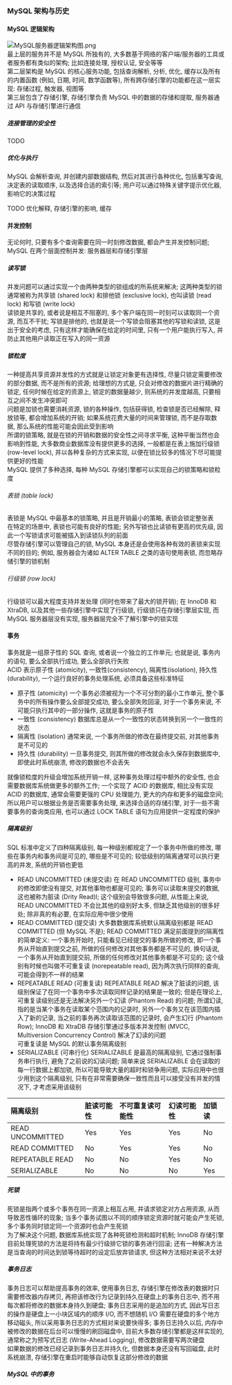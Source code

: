 ### MySQL 架构与历史

#### MySQL 逻辑架构
![MySQL服务器逻辑架构图.png](http://ww1.sinaimg.cn/large/d8f31fa4gy1g7x5yi65i6j20d30bvgln.jpg)  
最上层的服务并不是 MySQL 所独有的, 大多数基于网络的客户端/服务器的工具或者服务都有类似的架构; 比如连接处理, 授权认证, 安全等等  
第二层架构是 MySQL 的核心服务功能, 包括查询解析, 分析, 优化, 缓存以及所有的内置函数 (例如, 日期, 时间, 数学函数等), 所有跨存储引擎的功能都在这一层实现: 存储过程, 触发器, 视图等  
第三层包含了存储引擎, 存储引擎负责 MySQL 中的数据的存储和提取, 服务器通过 API 与存储引擎进行通信

##### 连接管理的安全性
TODO

##### 优化与执行
MySQL 会解析查询, 并创建内部数据结构, 然后对其进行各种优化, 包括重写查询, 决定表的读取顺序, 以及选择合适的索引等; 用户可以通过特殊关键字提示优化器, 影响它的决策过程

TODO 优化解释, 存储引擎的影响, 缓存

#### 并发控制
无论何时, 只要有多个查询需要在同一时刻修改数据, 都会产生并发控制问题; MySQL 在两个层面控制并发: 服务器层和存储引擎层

##### 读写锁
并发问题可以通过实现一个由两种类型的锁组成的所系统来解决; 这两种类型的锁通常被称为共享锁 (shared lock) 和排他锁 (exclusive lock), 也叫读锁 (read lock) 和写锁 (write lock)  
读锁是共享的, 或者说是相互不阻塞的, 多个客户端在同一时刻可以读取同一个资源, 而互不干扰; 写锁是排他的, 也就是说一个写锁会阻塞其他的写锁和读锁, 这是出于安全的考虑, 只有这样才能确保在给定的时间里, 只有一个用户能执行写入, 并防止其他用户读取正在写入的同一资源

##### 锁粒度
一种提高共享资源并发性的方式就是让锁定对象更有选择性, 尽量只锁定需要修改的部分数据, 而不是所有的资源; 给理想的方式是, 只会对修改的数据片进行精确的锁定, 任何时候在给定的资源上, 锁定的数据量越少, 则系统的并发度越高, 只要相互之间不发生冲突即可  
问题是加锁也需要消耗资源, 锁的各种操作, 包括获得锁, 检查锁是否已经解除, 释放锁等, 都会增加系统的开销; 如果系统花费大量的时间来管理锁, 而不是存取数据, 那么系统的性能可能会因此受到影响  
所谓的锁策略, 就是在锁的开销和数据的安全性之间寻求平衡, 这种平衡当然也会影响到性能, 大多数商业数据库没有提供更多的选择, 一般都是在表上施加行级锁 (row-level lock), 并以各种复杂的方式来实现, 以便在锁比较多的情况下尽可能提供更好的性能  
MySQL 提供了多种选择, 每种 MySQL 存储引擎都可以实现自己的锁策略和锁粒度

###### 表锁 (table lock)
表锁是 MySQL 中最基本的锁策略, 并且是开销最小的策略, 表锁会锁定整张表  
在特定的场景中, 表锁也可能有良好的性能; 另外写锁也比读锁有更高的优先级, 因此一个写锁请求可能被插入到读锁队列的前面  
尽管存储引擎可以管理自己的锁, MySQL 本身还是会使用各种有效的表锁来实现不同的目的; 例如, 服务器会为诸如 ALTER TABLE 之类的语句使用表锁, 而忽略存储引擎的锁机制

###### 行级锁 (row lock)
行级锁可以最大程度支持并发处理 (同时也带来了最大的锁开销); 在 InnoDB 和 XtraDB, 以及其他一些存储引擎中实现了行级锁, 行级锁只在存储引擎层实现, 而 MySQL 服务器层没有实现, 服务器层完全不了解引擎中的锁实现

#### 事务
事务就是一组原子性的 SQL 查询, 或者说一个独立的工作单元; 也就是说, 事务内的语句, 要么全部执行成功, 要么全部执行失败  
ACID 表示原子性 (atomicity), 一致性(consistency), 隔离性(isolation), 持久性(durability), 一个运行良好的事务处理系统, 必须具备这些标准特征  
- 原子性 (atomicity)
一个事务必须被视为一个不可分割的最小工作单元, 整个事务中的所有操作要么全部提交成功, 要么全部失败回滚, 对于一个事务来说, 不可能只执行其中的一部分操作, 这就是事务的原子性
- 一致性 (consistency)
数据库总是从一个一致性的状态转换到另一个一致性的状态
- 隔离性 (isolation)
通常来说, 一个事务所做的修改在最终提交前, 对其他事务是不可见的
- 持久性 (durability)
一旦事务提交, 则其所做的修改就会永久保存到数据库中, 即使此时系统崩溃, 修改的数据也不会丢失

就像锁粒度的升级会增加系统开销一样, 这种事务处理过程中额外的安全性, 也会需要数据库系统做更多的额外工作; 一个实现了 ACID 的数据库, 相比没有实现 ACID 的数据库, 通常会需要更强的 CPU 处理能力, 更大的内存和更多的磁盘空间; 所以用户可以根据业务是否需要事务处理, 来选择合适的存储引擎, 对于一些不需要事务的查询类应用, 也可以通过 LOCK TABLE 语句为应用提供一定程度的保护

##### 隔离级别
SQL 标准中定义了四种隔离级别, 每一种级别都规定了一个事务中所做的修改, 哪些在事务内和事务间是可见的, 哪些是不可见的; 较低级别的隔离通常可以执行更高的并发, 系统的开销也更低  
- READ UNCOMMITTED (未提交读)
在 READ UNCOMMITTED 级别, 事务中的修改即使没有提交, 对其他事物也都是可见的; 事务可以读取未提交的数据, 这也被称为脏读 (Drity Read)l; 这个级别会导致很多问题, 从性能上来说, READ UNCOMMITTED 不会比其他的级别好太多, 但缺乏其他级别的很多好处; 除非真的有必要, 在实际应用中很少使用
- READ COMMITTED (提交读)
大多数数据库系统默认隔离级别都是 READ COMMITTED (但 MySQL 不是); READ COMMITTED 满足前面提到的隔离性的简单定义: 一个事务开始时, 只能看见已经提交的事务所做的修改, 即一个事务从开始直到提交之前, 所做的任何修改对其他事务都是不可见的, 换句话说, 一个事务从开始直到提交前, 所做的任何修改对其他事务都是不可见的; 这个级别有时候也叫做不可重复读 (norepeatable read), 因为两次执行同样的查询, 可能会得到不一样的结果
- REPEATABLE READ (可重复读)
REPEATABLE READ 解决了脏读的问题, 该级别保证了在同一个事务中多次读取同样记录的结果是一致的; 但是在理论上, 可重复读级别还是无法解决另外一个幻读 (Phantom Read) 的问题; 所谓幻读, 指的是当某个事务在读取某个范围内的记录时, 另外一个事务又在该范围内插入了新的记录, 当之前的事务再次读取该范围的记录时, 会产生幻行 (Phantom Row); InnoDB 和 XtraDB 存储引擎通过多版本并发控制 (MVCC, Multiversion Concurrency Control) 解决了幻读的问题  
可重复读是 MySQL 的默认事务隔离级别
- SERIALIZABLE (可串行化)
SERIALIZABLE 是最高的隔离级别, 它通过强制事务串行执行, 避免了之前说的幻读问题; 简单来说 SERIALIZABLE 会在读取的每一行数据上都加锁, 所以可能导致大量的超时和锁争用问题, 实际应用中也很少用到这个隔离级别, 只有在非常需要确保一致性而且可以接受没有并发的情况下, 才考虑采用该级别

| 隔离级别 | 脏读可能性 | 不可重复读可能性 | 幻读可能性 | 加锁读 |
| :--- | :--- | :--- | :--- | :--- |
| READ UNCOMMITTED | Yes | Yes | Yes | No |
| READ COMMITTED | No | Yes | Yes | No |
| REPEATABLE READ | No | No | Yes | No |
| SERIALIZABLE | No | No | No | Yes |

##### 死锁
死锁是指两个或多个事务在同一资源上相互占用, 并请求锁定对方占用资源, 从而导致恶性循环的现象; 当多个事务试图以不同的顺序锁定资源时就可能会产生死锁, 多个事务同时锁定同一个资源时也会产生死锁  
为了解决这个问题, 数据库系统实现了各种死锁检测和超时机制; InnoDB 存储引擎目前处理死锁的方法是将持有最少行级排它锁的事务进行回滚; 还有一种解决方法是当查询的时间达到锁等待超时的设定后放弃锁请求, 但这种方法相对来说不太好

##### 事务日志
事务日志可以帮助提高事务的效率, 使用事务日志, 存储引擎在修改表的数据时只需要修改器内存拷贝, 再把该修改行为记录到持久在硬盘上的事务日志中, 而不用每次都将修改的数据本身持久到硬盘; 事务日志采用的是追加的方式, 因此写日志的操作是硬盘上一小块区域内的顺序 I/O, 而不想随机 I/O 需要在硬盘的多个地方移动磁头, 所以采用事务日志的方式相对来说要快得多; 事务日志持久以后, 内存中被修改的数据在后台可以慢慢的刷回磁盘中, 目前大多数存储引擎都是这样实现的, 通常称之为预写式日志 (Write-Ahead Logging), 修改数据需要写两次硬盘  
如果数据的修改已经记录到事务日志并持久化, 但数据本身还没有写回磁盘, 此时系统崩溃, 存储引擎在重启时能够自动恢复这部分修改的数据

##### MySQL 中的事务
